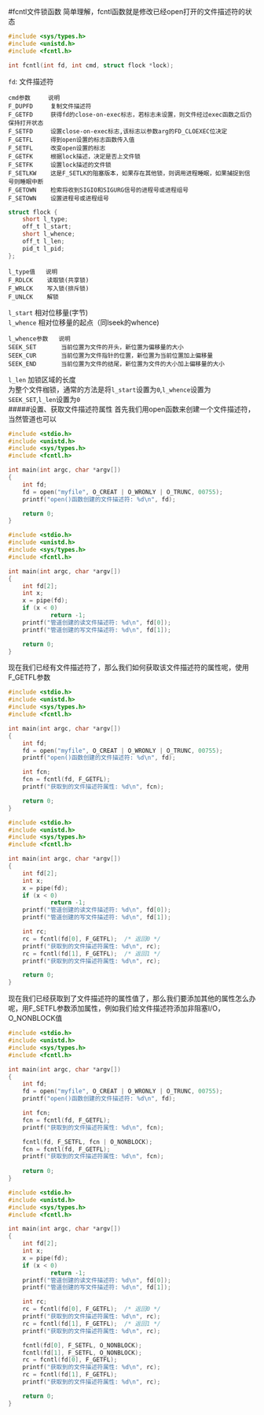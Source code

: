 #fcntl文件锁函数
简单理解，fcntl函数就是修改已经open打开的文件描述符的状态
```c
#include <sys/types.h>
#include <unistd.h>
#include <fcntl.h>

int fcntl(int fd, int cmd, struct flock *lock);
```
`fd`: 文件描述符
```text
cmd参数     说明
F_DUPFD     复制文件描述符
F_GETFD     获得fd的close-on-exec标志，若标志未设置，则文件经过exec函数之后仍保持打开状态
F_SETFD     设置close-on-exec标志,该标志以参数arg的FD_CLOEXEC位决定
F_GETFL     得到open设置的标志函数传入值
F_SETFL     改变open设置的标志
F_GETFK     根据lock描述，决定是否上文件锁
F_SETFK     设置lock描述的文件锁
F_SETLKW    这是F_SETLK的阻塞版本，如果存在其他锁，则调用进程睡眠，如果捕捉到信号则睡眠中断
F_GETOWN    检索将收到SIGIO和SIGURG信号的进程号或进程组号
F_SETOWN    设置进程号或进程组号
```
```c
struct flock {
	short l_type;
	off_t l_start;
	short l_whence;
	off_t l_len;
	pid_t l_pid;
};
```
```text
l_type值   说明
F_RDLCK    读取锁(共享锁)
F_WRLCK    写入锁(排斥锁)
F_UNLCK    解锁
```
`l_start` 相对位移量(字节)          
`l_whence` 相对位移量的起点（同lseek的whence)           
```text
l_whence参数   说明
SEEK_SET       当前位置为文件的开头，新位置为偏移量的大小
SEEK_CUR       当前位置为文件指针的位置，新位置为当前位置加上偏移量
SEEK_END       当前位置为文件的结尾，新位置为文件的大小加上偏移量的大小
```
`l_len`  加锁区域的长度                       
为整个文件枷锁，通常的方法是将`l_start`设置为`0`,`l_whence`设置为`SEEK_SET`,`l_len`设置为`0`           
#####设置、获取文件描述符属性
首先我们用open函数来创建一个文件描述符，当然管道也可以         
```c
#include <stdio.h>
#include <unistd.h>
#include <sys/types.h>
#include <fcntl.h>

int main(int argc, char *argv[])
{
	int fd;
	fd = open("myfile", O_CREAT | O_WRONLY | O_TRUNC, 00755);
	printf("open()函数创建的文件描述符: %d\n", fd);

	return 0;
}
```
```c
#include <stdio.h>
#include <unistd.h>
#include <sys/types.h>
#include <fcntl.h>

int main(int argc, char *argv[])
{
	int fd[2];
	int x;
	x = pipe(fd);
	if (x < 0)
			return -1;
	printf("管道创建的读文件描述符: %d\n", fd[0]);
	printf("管道创建的写文件描述符: %d\n", fd[1]);

	return 0;
}
```
现在我们已经有文件描述符了，那么我们如何获取该文件描述符的属性呢，使用F_GETFL参数
```c
#include <stdio.h>
#include <unistd.h>
#include <sys/types.h>
#include <fcntl.h>

int main(int argc, char *argv[])
{
	int fd;
	fd = open("myfile", O_CREAT | O_WRONLY | O_TRUNC, 00755);
	printf("open()函数创建的文件描述符: %d\n", fd);

	int fcn;
	fcn = fcntl(fd, F_GETFL);
	printf("获取到的文件描述符属性: %d\n", fcn);

	return 0;
}
```
```c
#include <stdio.h>
#include <unistd.h>
#include <sys/types.h>
#include <fcntl.h>

int main(int argc, char *argv[])
{
	int fd[2];
	int x;
	x = pipe(fd);
	if (x < 0)
			return -1;
	printf("管道创建的读文件描述符: %d\n", fd[0]);
	printf("管道创建的写文件描述符: %d\n", fd[1]);

	int rc;
	rc = fcntl(fd[0], F_GETFL);  /* 返回0 */
	printf("获取到的文件描述符属性: %d\n", rc);
	rc = fcntl(fd[1], F_GETFL);  /* 返回1 */
	printf("获取到的文件描述符属性: %d\n", rc);

	return 0;
}
```
现在我们已经获取到了文件描述符的属性值了，那么我们要添加其他的属性怎么办呢，用F_SETFL参数添加属性，例如我们给文件描述符添加非阻塞I/O，O_NONBLOCK值
```c
#include <stdio.h>
#include <unistd.h>
#include <sys/types.h>
#include <fcntl.h>

int main(int argc, char *argv[])
{
	int fd;
	fd = open("myfile", O_CREAT | O_WRONLY | O_TRUNC, 00755);
	printf("open()函数创建的文件描述符: %d\n", fd);

	int fcn;
	fcn = fcntl(fd, F_GETFL);
	printf("获取到的文件描述符属性: %d\n", fcn);

	fcntl(fd, F_SETFL, fcn | O_NONBLOCK);
	fcn = fcntl(fd, F_GETFL);
	printf("获取到的文件描述符属性: %d\n", fcn);
	
	return 0;
}
```
```c
#include <stdio.h>
#include <unistd.h>
#include <sys/types.h>
#include <fcntl.h>

int main(int argc, char *argv[])
{
	int fd[2];
	int x;
	x = pipe(fd);
	if (x < 0)
			return -1;
	printf("管道创建的读文件描述符: %d\n", fd[0]);
	printf("管道创建的写文件描述符: %d\n", fd[1]);

	int rc;
	rc = fcntl(fd[0], F_GETFL);  /* 返回0 */
	printf("获取到的文件描述符属性: %d\n", rc);
	rc = fcntl(fd[1], F_GETFL);  /* 返回1 */
	printf("获取到的文件描述符属性: %d\n", rc);

	fcntl(fd[0], F_SETFL, O_NONBLOCK);
	fcntl(fd[1], F_SETFL, O_NONBLOCK);
	rc = fcntl(fd[0], F_GETFL);
	printf("获取到的文件描述符属性: %d\n", rc);
	rc = fcntl(fd[1], F_GETFL);
	printf("获取到的文件描述符属性: %d\n", rc);

	return 0;
}
```




